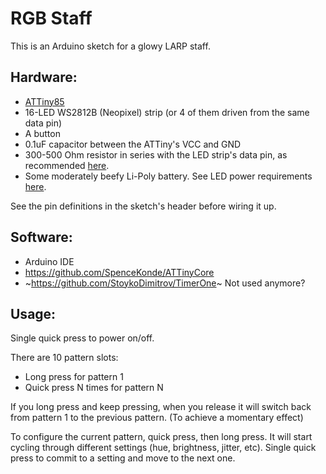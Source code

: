 # RGB Staff

This is an Arduino sketch for a glowy LARP staff.

## Hardware:

* [ATTiny85](https://ww1.microchip.com/downloads/en/devicedoc/atmel-2586-avr-8-bit-microcontroller-attiny25-attiny45-attiny85_datasheet.pdf)
* 16-LED WS2812B (Neopixel) strip (or 4 of them driven from the same data pin)
* A button
* 0.1uF capacitor between the ATTiny's VCC and GND
* 300-500 Ohm resistor in series with the LED strip's data pin, as recommended [here][adafruit-guide].
* Some moderately beefy Li-Poly battery. See LED power requirements [here][adafruit-guide].

[adafruit-guide]: https://learn.adafruit.com/adafruit-neopixel-uberguide/powering-neopixels

See the pin definitions in the sketch's header before wiring it up.

## Software:

* Arduino IDE
* https://github.com/SpenceKonde/ATTinyCore
* ~https://github.com/StoykoDimitrov/TimerOne~ Not used anymore?

## Usage:

Single quick press to power on/off.

There are 10 pattern slots:
* Long press for pattern 1
* Quick press N times for pattern N

If you long press and keep pressing, when you release it will switch back from pattern 1 to the previous pattern.
(To achieve a momentary effect)

To configure the current pattern, quick press, then long press. 
It will start cycling through different settings (hue, brightness, jitter, etc). 
Single quick press to commit to a setting and move to the next one.
